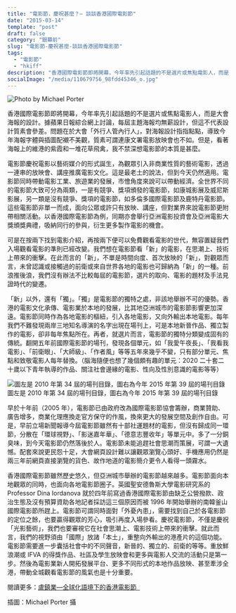 ```yaml
---
title: "電影節，慶祝甚麼？— 談談香港國際電影節"
date: "2015-03-14"
template: "post"
draft: false
category: "銀幕前"
slug: "電影節-慶祝甚麼-談談香港國際電影節"
tags:
  - "電影節"
  - "hkiff"
description: "香港國際電影節即將開幕，今年率先引起話題的不是選片或焦點電影人，而是大會海報的設計。據蘋果日報綜合網上討論，每屆主題海報均無薪設計，但這不代表設計質素會參差。問題在於大會「外行人管內行人」，對海報設計指指點點，導致今年海報字體與插圖配襯不美觀，質素可謂連康文署電影放映會也不如。但是，看著海報上的維港的紫霞和一堆花草飛禽，我不禁深想電影節的本質是甚麼。"
socialImage: "/media/110679756_98fdd45346_o.jpg"
---
```


![Photo by Michael Porter](media/110679756_98fdd45346_o.jpg)

香港國際電影節即將開幕，今年率先引起話題的不是選片或焦點電影人，而是大會海報的設計。據蘋果日報綜合網上討論，每屆主題海報均無薪設計，但這不代表設計質素會參差。問題在於大會「外行人管內行人」，對海報設計指指點點，導致今年海報字體與插圖配襯不美觀，質素可謂連康文署電影放映會也不如。但是，看著海報上的維港的紫霞和一堆花草飛禽，我不禁深想電影節的本質是甚麼。

電影節慶祝電影以藝術媒介的形式誕生，為觀眾引入非商業性質的藝術電影，透過一連串的放映會、講座推廣電影文化。這是最老土的說法，但到今天仍然適用。電影節同時帶動電影工業、旅遊業的發展，市儈角度來說可以帶動經濟。全世界不同的電影節大致可分為兩類，一是有競爭、獎項頒發的電影節，如康城影展及威尼斯影展，另一類是沒有競爭、獎項的電影節，如多倫多國際電影節及鹿特丹電影節。這些電影節非單一而成，面向公眾或許只有放映、講座，但對業界來說電影節更附帶相關活動。以香港國際電影節為例，同期亦會舉行亞洲電影投資會及亞洲電影大獎頒獎典禮，吸納同行的參與，衍生更多製作電影的機會。

可是在按兩下找到電影介紹，再按兩下便可以免費觀看電影的世代，無容置疑我們入場觀看電影的準則已經改變。我們想在電影節看「新」的電影，在思潮上、技術上帶來的衝擊。在此而言的「新」，不單是時間向度、首次放映的「新」，對觀眾而言，未曾認識或接觸過的前衛或來自世界各地的電影也可歸納為「新」的一種。前浪推後浪，我們沒有辦法不比較每屆的電影節，選片的取向、電影的題材及手法見證時代的變遷。

「新」以外，還有「獨」。「獨」是電影節的獨特之處，非該地舉辦不可的優勢。香港的電影文化承傳、電影業於本地的發展，比其地亞洲城市的電影節影響更加深遠。電影節同時作為各地電影的樞紐，引入各地電影，又向外輸出本地電影。每年我們不難發現兩岸三地知名導演的名字出現在場刊上，可是本地新晉作品、獨立製作的電影，卻非每年焦點所在。再者，就選片而言，電影節的獨特分類變成固有的傳統。翻開五年前國際電影節的場刊，發現各個單元，如「我愛午夜長」、「我看我電影」、「前衛眼」、「大師級」、「作者風」等等五年來幾乎不變，只有部分單元、焦點和致敬電影人每年替換。（腦海隨便也想了幾個頗有趣的單元：2020 二十套二十歲以下青年執導的作品、關注社會邊緣的電影、性向及性別意識的電影等等）

![圖左是 2010 年第 34 屆的場刊目錄，圖右為今年 2015 年第 39 屆的場刊目錄](media/img_0206-resize.jpg)
圖左是 2010 年第 34 屆的場刊目錄，圖右為今年 2015 年第 39 屆的場刊目錄

早於十年前（2005 年），電影節已由政府改為國際電影節協會籌辦，商業贊助、廣告增多，商業化理應換走官方保守的作風，換來更大的發展空間及創作自由。可是，早前立場新聞報導今屆電影節雖然有十部社運題材的電影，但沒有歸成同一環節，分散在「環球視野」、「影迷嘉年華」、「德意志豐收年」等單元中。多了一分銅臭味，到今天電影節仍然落後於人。電影節未能追趕社會思潮而策展，可謂一大遺憾。配套來說更民怨十足，大會網頁設計難以讓觀眾瀏覽心頭好、手機應用仍然是兩三年前網頁直接瀏覽的貨色、故作地道的電影簡介更令人看得一頭霧水。

香港國際電影節雖然歷史悠久，但亞洲城市舉辦的電影節越來越多。電影節面向本地觀眾的同時，也面向各地電影節圈子。英國聖安德魯斯大學電影研究系的 Professor Dina Iordanova 就於四年前寫過香港國際電影節由缺乏公營撥款、政治生態及沒有預算資助各地記者採訪這三個原因而被 1996 年開始舉辦的南韓釜山國際電影節所趕上。電影節可謂同時面對「外憂內患」，需要找到自己於各電影節的定位之餘，也要贏得觀眾的芳心，吸引再度入場參看。慶祝電影節，不僅是慶祝「光影藝術」，我們也要審視它在社會思潮上、電影技術上帶來的衝擊。就此而言，我們的視野須由「國際」放諸「本土」，重整向外輸出的港產片的這個功能。電影節需要進一步囊括社會中的不同聲音，新晉的、獨立的、前衛的等等。重放鮮浪潮或 IFVA 的得獎作品、社區及學生放映會和更多與電影人交流的活動只是第一步。然後為電影業新人開拓發展平台、更多不同形式的本地作品放映、甚至牽涉全港，帶動全城觀看電影節的風氣也是十分重要。

閱讀更多：[盧鎮業—全球化語境下的香港電影節  ](http://www.ln.edu.hk/mcsln/37th_issue/criticism_02.shtml)

插圖：Michael Porter 攝
